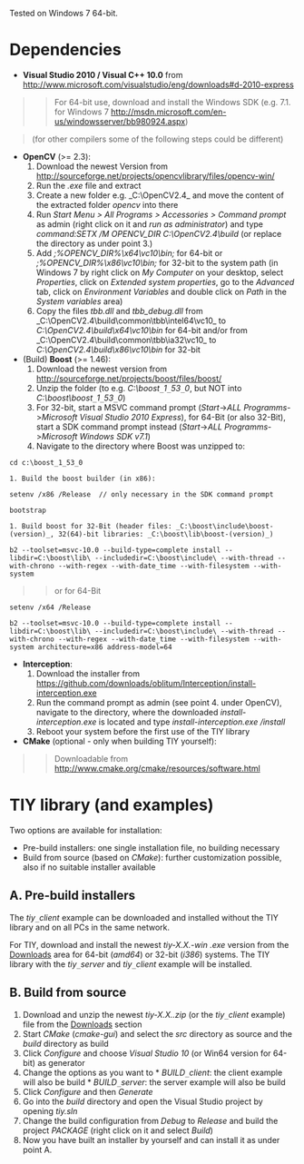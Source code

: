 Tested on Windows 7 64-bit.

# Dependencies #
  * **Visual Studio 2010 / Visual C++ 10.0** from http://www.microsoft.com/visualstudio/eng/downloads#d-2010-express
> > For 64-bit use, download and install the Windows SDK (e.g. 7.1. for Windows 7 http://msdn.microsoft.com/en-us/windowsserver/bb980924.aspx)


> (for other compilers some of the following steps could be different)
  * **OpenCV** (>= 2.3):
    1. Download the newest Version from http://sourceforge.net/projects/opencvlibrary/files/opencv-win/
    1. Run the _.exe_ file and extract
    1. Create a new folder e.g. _C:\OpenCV2.4\_ and move the content of the extracted folder _opencv_ into there
    1. Run _Start Menu > All Programs > Accessories > Command prompt_ as admin (right click on it and _run as administrator_) and type _command:SETX /M OPENCV\_DIR C:\OpenCV2.4\build_ (or replace the directory as under point 3.)
    1. Add _;%OPENCV\_DIR%\x64\vc10\bin;_ for 64-bit or _;%OPENCV\_DIR%\x86\vc10\bin;_ for 32-bit to the system path (in Windows 7 by right click on _My Computer_ on your desktop, select _Properties_, click on _Extended system properties_, go to the _Advanced_ tab, click on _Environment Variables_ and double click on _Path_ in the _System variables_ area)
    1. Copy the files _tbb.dll_ and _tbb\_debug.dll_ from _C:\OpenCV2.4\build\common\tbb\intel64\vc10\_ to _C:\OpenCV2.4\build\x64\vc10\bin_ for 64-bit and/or from _C:\OpenCV2.4\build\common\tbb\ia32\vc10\_ to _C:\OpenCV2.4\build\x86\vc10\bin_ for 32-bit
  * (Build) **Boost** (>= 1.46):
    1. Download the newest version from http://sourceforge.net/projects/boost/files/boost/
    1. Unzip the folder (to e.g. _C:\boost`_`1`_`53`_`0_, but NOT into _C:\boost\boost`_`1`_`53`_`0_)
    1. For 32-bit, start a MSVC command prompt (_Start_->_ALL Programms_->_Microsoft Visual Studio 2010 Express_), for 64-Bit (or also 32-Bit), start a SDK command prompt instead (_Start_->_ALL Programms_->_Microsoft Windows SDK v7.1_)
    1. Navigate to the directory where Boost was unzipped to:
```
cd c:\boost_1_53_0
```
    1. Build the boost builder (in x86):
```
setenv /x86 /Release  // only necessary in the SDK command prompt
```
```
bootstrap
```
    1. Build boost for 32-Bit (header files: _C:\boost\include\boost-(version)_, 32(64)-bit libraries: _C:\boost\lib\boost-(version)_)
```
b2 --toolset=msvc-10.0 --build-type=complete install --libdir=C:\boost\lib\ --includedir=C:\boost\include\ --with-thread --with-chrono --with-regex --with-date_time --with-filesystem --with-system
```
> > or for 64-Bit
```
setenv /x64 /Release
```
```
b2 --toolset=msvc-10.0 --build-type=complete install --libdir=C:\boost\lib\ --includedir=C:\boost\include\ --with-thread --with-chrono --with-regex --with-date_time --with-filesystem --with-system architecture=x86 address-model=64
```
  * **Interception**:
    1. Download the installer from https://github.com/downloads/oblitum/Interception/install-interception.exe
    1. Run the command prompt as admin (see point 4. under OpenCV), navigate to the directory, where the downloaded _install-interception.exe_ is located and type _install-interception.exe /install_
    1. Reboot your system before the first use of the TIY library
  * **CMake** (optional - only when building TIY yourself):
> > Downloadable from http://www.cmake.org/cmake/resources/software.html

# TIY library (and examples) #

Two options are available for installation:
  * Pre-build installers: one single installation file, no building necessary
  * Build from source (based on _CMake_): further customization possible, also if no suitable installer available

## A. Pre-build installers ##

The _tiy`_`client_ example can be downloaded and installed without the TIY library and on all PCs in the same network.

For TIY, download and install the newest _tiy-X.X.-win_ _.exe_ version from the [Downloads](http://code.google.com/p/tiy/downloads/list) area for 64-bit (_amd64_) or 32-bit (_i386_) systems. The TIY library with the _tiy`_`server_ and _tiy`_`client_ example will be installed.

## B. Build from source ##

  1. Download and unzip the newest _tiy-X.X..zip_ (or the _tiy`_`client_ example) file from the [Downloads](http://code.google.com/p/tiy/downloads/list) section
  1. Start _CMake_ (_cmake-gui_) and select the _src_ directory as source and the _build_ directory as build
  1. Click _Configure_ and choose _Visual Studio 10_ (or Win64 version for 64-bit) as generator
  1. Change the options as you want to
    * _BUILD`_`client_: the client example will also be build
    * _BUILD`_`server_: the server example will also be build
  1. Click _Configure_ and then _Generate_
  1. Go into the _build_ directory and open the Visual Studio project by opening _tiy.sln_
  1. Change the build configuration from _Debug_ to _Release_ and build the project _PACKAGE_ (right click on it and select _Build_)
  1. Now you have built an installer by yourself and can install it as under point A.